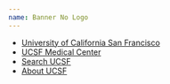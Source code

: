 ```yaml
---
name: Banner No Logo
---
```


<div id="ucsf-banner-nav" class="no-logo">
  <div class="top-header-container row">
      <ul class="menu">
        <li class="first"><a href="http://www.ucsf.edu">University of California San Francisco</a></li>
        <li><a href="http://www.ucsfhealth.org/">UCSF Medical Center</a></li>
        <li><a href="http://www.ucsf.edu/search" title="">Search UCSF</a></li>
        <li><a href="http://www.ucsf.edu/about">About UCSF</a></li>
      </ul>
  </div>
</div>
